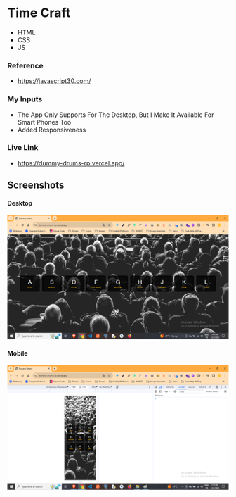 # Time Craft

- HTML
- CSS
- JS

### Reference
- https://javascript30.com/

### My Inputs

- The App Only Supports For The Desktop, But I Make It Available For Smart Phones Too
- Added Responsiveness

### Live Link

- https://dummy-drums-rp.vercel.app/





## Screenshots

#### Desktop
![App Screenshot](https://raw.githubusercontent.com/Rahul-Bhutaiya/JS-Projects/2f9aa9c5aa5f9a0d9c169346dfcc22c26b570b37/Dummy%20Drum/project-screen-shots/ss1.png?raw=true)

#### Mobile
![App Screenshot](https://raw.githubusercontent.com/Rahul-Bhutaiya/JS-Projects/2f9aa9c5aa5f9a0d9c169346dfcc22c26b570b37/Dummy%20Drum/project-screen-shots/ss2.png?raw=true)
